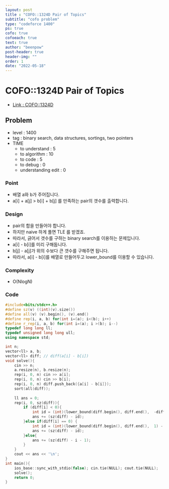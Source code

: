```yaml
---
layout: post
title : "COFO::1324D Pair of Topics"
subtitle: "cofo problem"
type: "codeforce 1400"
ps: true
cofo: true
cofoeach: true
text: true
author: "beenpow"
post-header: true
header-img: ""
order: 1
date: "2022-05-18"
---
```

# COFO::1324D Pair of Topics
- [Link : COFO::1324D](https://codeforces.com/problemset/problem/1324/D)


## Problem 

- level : 1400
- tag : binary search, data structures, sortings, two pointers
- TIME
  - to understand    : 5
  - to algorithm     : 10
  - to code          : 5
  - to debug         : 0
  - understanding edit : 0 

### Point
- 배열 a와 b가 주어집니다.
- a[i] + a[j] > b[i] + b[j] 를 만족하는 pair의 갯수를 출력합니다.
### Design
- pair의 합을 만들어야 합니다.
- 하지만 naive 하게 풀면 TLE 를 받겠죠.
- 따라서, 긁어서 갯수를 구하는 binary search를 이용하는 문제입니다.
- a[i] - b[i]를 미리 구해둡니다.
- b[j] - a[j]가 위의 수보다 큰 갯수를 구해주면 됩니다.
- 따라서, a[i] - b[i]를 배열로 만들어두고 lower_bound를 이용할 수 있습니다.

### Complexity
- O(NlogN)

### Code

```cpp
#include<bits/stdc++.h>
#define sz(v) ((int)(v).size())
#define all(v) (v).begin(), (v).end()
#define rep(i, a, b) for(int i=(a); i<(b); i++)
#define r_rep(i, a, b) for(int i=(a); i >(b); i--)
typedef long long ll;
typedef unsigned long long ull;
using namespace std;

int n;
vector<ll> a, b;
vector<ll> diff; // diff(a[i] - b[i])
void solve(){
    cin >> n;
    a.resize(n), b.resize(n);
    rep(i, 0, n) cin >> a[i];
    rep(i, 0, n) cin >> b[i];
    rep(i, 0, n) diff.push_back({a[i] - b[i]});
    sort(all(diff));
    
    ll ans = 0;
    rep(i, 0, sz(diff)){
        if (diff[i] < 0){
            int id = (int)(lower_bound(diff.begin(), diff.end(),  -diff[i] + 1) - diff.begin());
            ans += (sz(diff) - id);
        }else if(diff[i] == 0) {
            int id = (int)(lower_bound(diff.begin(), diff.end(),  1) - diff.begin());
            ans += (sz(diff) - id);
        }else{
            ans += (sz(diff) - i - 1);
        }
    }
    cout << ans << '\n';
}
int main(){
    ios_base::sync_with_stdio(false); cin.tie(NULL); cout.tie(NULL);
    solve();
    return 0;
}
```
